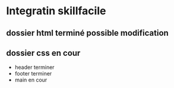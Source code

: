 # Integratin skillfacile

## dossier html terminé possible modification

## dossier css en cour 

* header terminer
* footer terminer
* main en cour